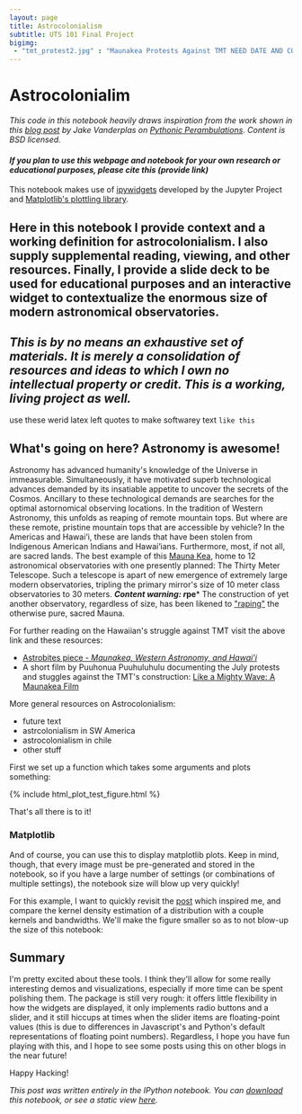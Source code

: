 ```yaml
---
layout: page
title: Astrocolonialism 
subtitle: UTS 101 Final Project
bigimg:
 - "tmt_protest2.jpg" : "Maunakea Protests Against TMT NEED DATE AND COPYRIGHT"
---
```


# Astrocolonialim

*This code in this notebook heavily draws inspiration from the work shown in this*
[*blog post*](http://jakevdp.github.io/blog/2013/12/05/static-interactive-widgets/)
*by Jake Vanderplas on*
[*Pythonic Perambulations*](http://jakevdp.github.io/).
*Content is BSD licensed.*

#### *If you plan to use this webpage and notebook for your own research or educational purposes, please cite this (provide link)*

This notebook makes use of [ipywidgets](https://github.com/ipython/ipywidgets) developed by the Jupyter Project and [Matplotlib's plottling library](https://matplotlib.org/).

## Here in this notebook I provide context and a working definition for astrocolonialism. I also supply supplemental reading, viewing, and other resources. Finally, I provide a slide deck to be used for educational purposes and an interactive widget to contextualize the enormous size of modern astronomical observatories.

## *This is by no means an exhaustive set of materials. It is merely a consolidation of resources and ideas to which I own no intellectual property or credit. This is a working, living project as well.*

use these werid latex left quotes to make softwarey text ``like this``

## What's going on here? Astronomy is awesome!

Astronomy has advanced humanity's knowledge of the Universe in immeasurable. Simultaneously, it have motivated superb technological advances demanded by its insatiable appetite to uncover the secrets of the Cosmos. Ancillary to these technological demands are searches for the optimal astornomical observing locations. In the tradition of Western Astronomy, this unfolds as reaping of remote mountain tops. But where are these remote, pristine mountain tops that are accessible by vehicle? In the Americas and Hawai‘i, these are lands that have been stolen from Indigenous American Indians and Hawai‘ians. Furthermore, most, if not all, are sacred lands. The best example of this [Mauna Kea](https://en.wikipedia.org/wiki/Mauna_Kea), home to 12 astronomical observatories with one presently planned: The Thirty Meter Telescope. Such a telescope is apart of new emergence of extremely large modern observatories, tripling the primary mirror's size of 10 meter class observatories to 30 meters. ***Content warning: r*pe*** The construction of yet another observatory, regardless of size, has been likened to ["raping"](https://enewspaper.latimes.com/infinity/article_share.aspx?guid=3dbb9d14-cfd3-4e55-99cf-ed717c203a19) the otherwise pure, sacred Mauna.

For further reading on the Hawaiian's struggle against TMT visit the above link and these resources:
* [Astrobites piece - *Maunakea, Western Astronomy, and Hawai'i*](https://astrobites.org/2019/08/02/maunakea-western-astronomy-and-hawaii/)
* A short film by Puuhonua Puuhuluhulu documenting the July protests and stuggles against the TMT's construction: [Like a Mighty Wave: A Maunakea Film](https://www.youtube.com/watch?v=4J3ZCzHMMPQ&feature=emb_logo)

More general resources on Astrocolonialism:
* future text
* astrcolonialism in SW America
* astrocolonialism in chile
* other stuff

First we set up a function which takes some arguments and plots something:

{% include html_plot_test_figure.html %}

That's all there is to it!

### Matplotlib

And of course, you can use this to display matplotlib plots.  Keep in mind, though, that every image must be pre-generated and stored in the notebook, so if you have a large number of settings (or combinations of multiple settings), the notebook size will blow up very quickly!

For this example, I want to quickly revisit the [post](http://www.mglerner.com/blog/?p=28) which inspired me, and compare the kernel density estimation of a distribution with a couple kernels and bandwidths.  We'll make the figure smaller so as to not blow-up the size of this notebook:

## Summary

I'm pretty excited about these tools.  I think they'll allow for some really interesting demos and visualizations, especially if more time can be spent polishing them.  The package is still very rough: it offers little flexibility in how the widgets are displayed, it only implements radio buttons and a slider, and it still hiccups at times when the slider items are floating-point values (this is due to differences in Javascript's and Python's default representations of floating point numbers).  Regardless, I hope you have fun playing with this, and I hope to see some posts using this on other blogs in the near future!

Happy Hacking!

*This post was written entirely in the IPython notebook.  You can
[download](http://jakevdp.github.com/downloads/notebooks/IPythonWidgets.ipynb)
this notebook, or see a static view
[here](http://nbviewer.ipython.org/url/jakevdp.github.com/downloads/notebooks/IPythonWidgets.ipynb).*

